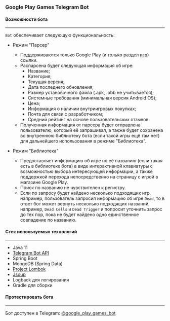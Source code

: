 ### Google Play Games Telegram Bot
#### Возможности бота
___
`Bot` обеспечивает следующую функциональность:

- Режим "Парсер"
   - Поддерживаются только Google Play (и только раздел [игр](https://play.google.com/store/apps/category/GAME)) ссылки.
   - Распарсена будет следующая информация об игре:
      - Название;
      - Категория;
      - Текущая версия;
      - Дата последнего обновления;
      - Размер установочного файла (.apk, .obb не учитывается);
      - Системные требования (минимальная версия Android OS);
      - Цена;
      - Информация о наличии внутриигровых покупках;
      - Почта для связи с разработчиком;
      - Средний рейтинг на основе пользовательских отзывов.
   - Полученная информация от парсера будет отправлена пользователю,
   который её запрашивал, а также будет сохранена во внутреннюю библиотеку бота
   (если такой игры ещё там нет) для дальнейшего использования в режиме "Библиотека". 
   
- Режим "Библиотека"
   - Предоставляет информацию об игре по её названию (если такая есть в библиотеке бота) в виде интерактивной клавиатуры
   с возможностью выбора интересующей информации, а также поддержкой перехода непосредственно
   на страницу с игрой в магазине Google Play.
   - Поиск по названию не чувствителен к регистру.
   - Если по запросу будет найдено несколько подходящих игр,
   например, пользователь запросил информацию об игре `Dead`, 
   то в ответ бот может вернуть несколько подходящих названий, например, `Dead Cells` и `Dead Trigger` и попросит уточнить запрос
   до тех пор, пока не будет найдено одно единственное совпадение по названию.

#### Стек используемых технологий
___
- Java 11
- [Telegram Bot API](https://github.com/rubenlagus/TelegramBots)
- Spring Boot
- MongoDB (Spring Data)
- [Project Lombok](https://projectlombok.org/)
- [Jsoup](https://github.com/jhy/jsoup)
- Logback для логирования
- Gradle для сборки

#### Протестировать бота
___
Бот доступен в Telegram: [@google_play_games_bot](https://t.me/google_play_games_bot)
